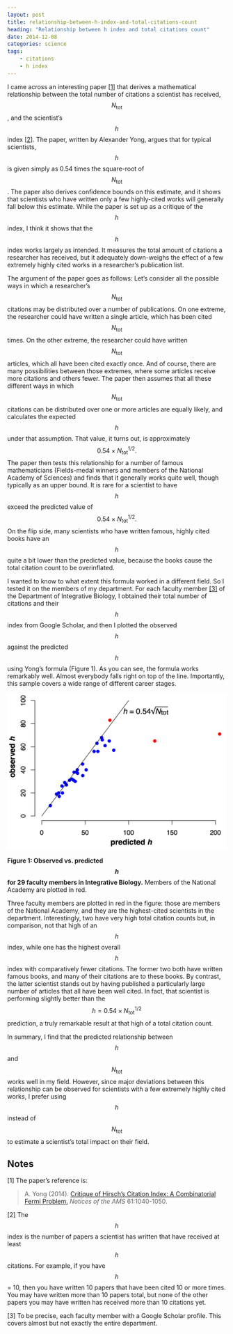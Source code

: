 ```yaml
---
layout: post
title: relationship-between-h-index-and-total-citations-count
heading: "Relationship between h index and total citations count"
date: 2014-12-08
categories: science
tags:
    - citations
    - h index
---
```

I came across an interesting paper [[1]](#note1) that derives a mathematical relationship between the total number of citations a scientist has received, $$N_\text{tot}$$, and the scientist’s $$h$$ index [[2]](#note2). The paper, written by Alexander Yong, argues that for typical scientists, $$h$$ is given simply as 0.54 times the square-root of $$N_\text{tot}$$. The paper also derives confidence bounds on this estimate, and it shows that scientists who have written only a few highly-cited works will generally fall below this estimate. While the paper is set up as a critique of the $$h$$ index, I think it shows that the $$h$$ index works largely as intended. It measures the total amount of citations a researcher has received, but it adequately down-weighs the effect of a few extremely highly cited works in a researcher’s publication list. 

<!--more-->


The argument of the paper goes as follows: Let’s consider all the possible ways in which a researcher’s $$N_\text{tot}$$ citations may be distributed over a number of publications. On one extreme, the researcher could have written a single article, which has been cited $$N_\text{tot}$$ times. On the other extreme, the researcher could have written $$N_\text{tot}$$ articles, which all have been cited exactly once. And of course, there are many possibilities between those extremes, where some articles receive more citations and others fewer. The paper then assumes that all these different ways in which $$N_\text{tot}$$ citations can be distributed over one or more articles are equally likely, and calculates the expected $$h$$ under that assumption. That value, it turns out, is approximately $$0.54 \times N_\text{tot}^{1/2}.$$ The paper then tests this relationship for a number of famous mathematicians (Fields-medal winners and members of the National Academy of Sciences) and finds that it generally works quite well, though typically as an upper bound. It is rare for a scientist to have $$h$$ exceed the predicted value of $$0.54 \times N_\text{tot}^{1/2}.$$ On the flip side, many scientists who have written famous, highly cited books have an $$h$$ quite a bit lower than the predicted value, because the books cause the total citation count to be overinflated.

I wanted to know to what extent this formula worked in a different field. So I tested it on the members of my department. For each faculty member [[3]](#note3) of the Department of Integrative Biology, I obtained their total number of citations and their $$h$$ index from Google Scholar, and then I plotted the observed $$h$$ against the predicted $$h$$ using Yong’s formula (Figure 1). As you can see, the formula works remarkably well. Almost everybody falls right on top of the line. Importantly, this sample covers a wide range of different career stages.

<img src="/assets/images/posts/observed_v_predicted_h.png" class="img-responsive" alt="Observed vs. predicted h for 29 faculty members in Integrative Biology.">

**Figure 1: Observed vs. predicted $$h$$ for 29 faculty members in Integrative Biology.** Members of the National Academy are plotted in red.

Three faculty members are plotted in red in the figure: those are members of the National Academy, and they are the highest-cited scientists in the department. Interestingly, two have very high total citation counts but, in comparison, not that high of an $$h$$ index, while one has the highest overall $$h$$ index with comparatively fewer citations. The former two both have written famous books, and many of their citations are to these books. By contrast, the latter scientist stands out by having published a particularly large number of articles that all have been well cited. In fact, that scientist is performing slightly better than the $$h = 0.54 \times N_\text{tot}^{1/2}$$ prediction, a truly remarkable result at that high of a total citation count.

In summary, I find that the predicted relationship between $$h$$ and $$N_\text{tot}$$ works well in my field. However, since major deviations between this relationship can be observed for scientists with a few extremely highly cited works, I prefer using $$h$$ instead of $$N_\text{tot}$$ to estimate a scientist’s total impact on their field.

## Notes

[1]<a id="note1"></a> The paper’s reference is:

> A. Yong (2014). [Critique of Hirsch’s Citation Index: A Combinatorial Fermi Problem.]( http://dx.doi.org/10.1090/noti1164) _Notices of the AMS_ 61:1040-1050.

[2]<a id="note2"></a> The $$h$$ index is the number of papers a scientist has written that have received at least $$h$$ citations. For example, if you have $$h$$ = 10, then you have written 10 papers that have been cited 10 or more times. You may have written more than 10 papers total, but none of the other papers you may have written has received more than 10 citations yet. 

[3]<a id="note3"></a> To be precise, each faculty member with a Google Scholar profile. This covers almost but not exactly the entire department.


